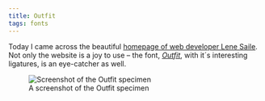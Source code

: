 ```yaml
---
title: Outfit
tags: fonts
---
```

Today I came across the beautiful [homepage of web developer Lene Saile](https://www.lenesaile.com/en/). Not only the website is a joy to use – the font, [<cite>Outfit</cite>](https://outfit.io/outfit-font), with it´s interesting ligatures, is an eye-catcher as well.

<figure>
<img src="/img/fonts/outfit.png" alt="Screenshot of the Outfit specimen">
<figcaption>A screenshot of the Outfit specimen</figcaption>
</figure>